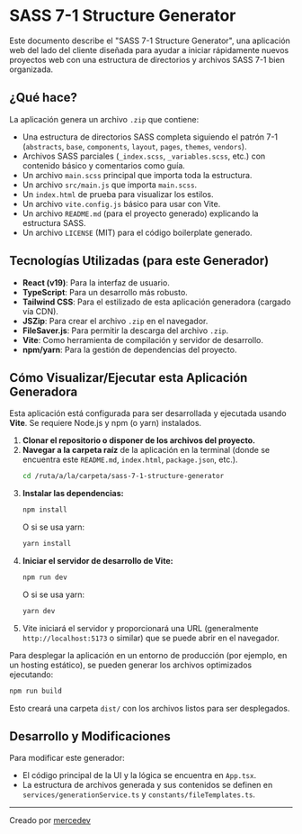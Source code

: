 
# SASS 7-1 Structure Generator

Este documento describe el "SASS 7-1 Structure Generator", una aplicación web del lado del cliente diseñada para ayudar a iniciar rápidamente nuevos proyectos web con una estructura de directorios y archivos SASS 7-1 bien organizada.

## ¿Qué hace?

La aplicación genera un archivo `.zip` que contiene:

*   Una estructura de directorios SASS completa siguiendo el patrón 7-1 (`abstracts`, `base`, `components`, `layout`, `pages`, `themes`, `vendors`).
*   Archivos SASS parciales (`_index.scss`, `_variables.scss`, etc.) con contenido básico y comentarios como guía.
*   Un archivo `main.scss` principal que importa toda la estructura.
*   Un archivo `src/main.js` que importa `main.scss`.
*   Un `index.html` de prueba para visualizar los estilos.
*   Un archivo `vite.config.js` básico para usar con Vite.
*   Un archivo `README.md` (para el proyecto generado) explicando la estructura SASS.
*   Un archivo `LICENSE` (MIT) para el código boilerplate generado.

## Tecnologías Utilizadas (para este Generador)

*   **React (v19)**: Para la interfaz de usuario.
*   **TypeScript**: Para un desarrollo más robusto.
*   **Tailwind CSS**: Para el estilizado de esta aplicación generadora (cargado vía CDN).
*   **JSZip**: Para crear el archivo `.zip` en el navegador.
*   **FileSaver.js**: Para permitir la descarga del archivo `.zip`.
*   **Vite**: Como herramienta de compilación y servidor de desarrollo.
*   **npm/yarn**: Para la gestión de dependencias del proyecto.

## Cómo Visualizar/Ejecutar esta Aplicación Generadora

Esta aplicación está configurada para ser desarrollada y ejecutada usando **Vite**. Se requiere Node.js y npm (o yarn) instalados.

1.  **Clonar el repositorio o disponer de los archivos del proyecto.**
2.  **Navegar a la carpeta raíz** de la aplicación en la terminal (donde se encuentra este `README.md`, `index.html`, `package.json`, etc.).
    ```bash
    cd /ruta/a/la/carpeta/sass-7-1-structure-generator
    ```
3.  **Instalar las dependencias:**
    ```bash
    npm install
    ```
    O si se usa yarn:
    ```bash
    yarn install
    ```
4.  **Iniciar el servidor de desarrollo de Vite:**
    ```bash
    npm run dev
    ```
    O si se usa yarn:
    ```bash
    yarn dev
    ```
5.  Vite iniciará el servidor y proporcionará una URL (generalmente `http://localhost:5173` o similar) que se puede abrir en el navegador.

Para desplegar la aplicación en un entorno de producción (por ejemplo, en un hosting estático), se pueden generar los archivos optimizados ejecutando:
```bash
npm run build
```
Esto creará una carpeta `dist/` con los archivos listos para ser desplegados.

## Desarrollo y Modificaciones

Para modificar este generador:

*   El código principal de la UI y la lógica se encuentra en `App.tsx`.
*   La estructura de archivos generada y sus contenidos se definen en `services/generationService.ts` y `constants/fileTemplates.ts`.

---

Creado por [mercedev](https://github.com/mercedev)
